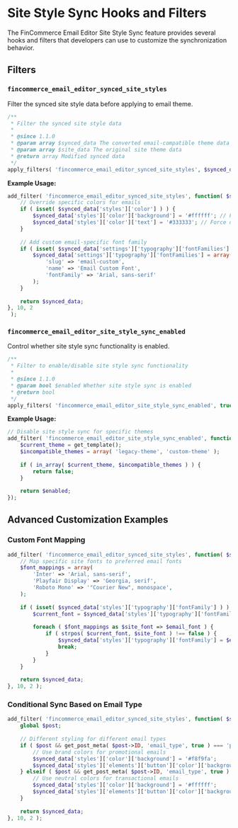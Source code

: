 # Site Style Sync Hooks and Filters

The FinCommerce Email Editor Site Style Sync feature provides several hooks and filters that developers can use to customize the synchronization behavior.

## Filters

### `fincommerce_email_editor_synced_site_styles`

Filter the synced site style data before applying to email theme.

```php
/**
 * Filter the synced site style data
 *
 * @since 1.1.0
 * @param array $synced_data The converted email-compatible theme data
 * @param array $site_data The original site theme data
 * @return array Modified synced data
 */
apply_filters( 'fincommerce_email_editor_synced_site_styles', $synced_data, $site_data );
```

**Example Usage:**

```php
add_filter( 'fincommerce_email_editor_synced_site_styles', function( $synced_data, $site_data ) {
    // Override specific colors for emails
    if ( isset( $synced_data['styles']['color'] ) ) {
        $synced_data['styles']['color']['background'] = '#ffffff'; // Force white background
        $synced_data['styles']['color']['text'] = '#333333'; // Force dark text for readability
    }
    
    // Add custom email-specific font family
    if ( isset( $synced_data['settings']['typography']['fontFamilies'] ) ) {
        $synced_data['settings']['typography']['fontFamilies'] = array(
            'slug' => 'email-custom',
            'name' => 'Email Custom Font',
            'fontFamily' => 'Arial, sans-serif'
        );
    }
    
    return $synced_data;
}, 10, 2
 );
```

### `fincommerce_email_editor_site_style_sync_enabled`

Control whether site style sync functionality is enabled.

```php
/**
 * Filter to enable/disable site style sync functionality
 *
 * @since 1.1.0
 * @param bool $enabled Whether site style sync is enabled
 * @return bool
 */
apply_filters( 'fincommerce_email_editor_site_style_sync_enabled', true );
```

**Example Usage:**

```php
// Disable site style sync for specific themes
add_filter( 'fincommerce_email_editor_site_style_sync_enabled', function( $enabled ) {
    $current_theme = get_template();
    $incompatible_themes = array( 'legacy-theme', 'custom-theme' );
    
    if ( in_array( $current_theme, $incompatible_themes ) ) {
        return false;
    }
    
    return $enabled;
});
```

## Advanced Customization Examples

### Custom Font Mapping

```php
add_filter( 'fincommerce_email_editor_synced_site_styles', function( $synced_data, $site_data ) {
    // Map specific site fonts to preferred email fonts
    $font_mappings = array(
        'Inter' => 'Arial, sans-serif',
        'Playfair Display' => 'Georgia, serif',
        'Roboto Mono' => '"Courier New", monospace',
    );
    
    if ( isset( $synced_data['styles']['typography']['fontFamily'] ) ) {
        $current_font = $synced_data['styles']['typography']['fontFamily'];
        
        foreach ( $font_mappings as $site_font => $email_font ) {
            if ( strpos( $current_font, $site_font ) !== false ) {
                $synced_data['styles']['typography']['fontFamily'] = $email_font;
                break;
            }
        }
    }
    
    return $synced_data;
}, 10, 2 );
```

### Conditional Sync Based on Email Type

```php
add_filter( 'fincommerce_email_editor_synced_site_styles', function( $synced_data, $site_data ) {
    global $post;
    
    // Different styling for different email types
    if ( $post && get_post_meta( $post->ID, 'email_type', true ) === 'promotional' ) {
        // Use brand colors for promotional emails
        $synced_data['styles']['color']['background'] = '#f8f9fa';
        $synced_data['styles']['elements']['button']['color']['background'] = '#007cba';
    } elseif ( $post && get_post_meta( $post->ID, 'email_type', true ) === 'transactional' ) {
        // Use neutral colors for transactional emails
        $synced_data['styles']['color']['background'] = '#ffffff';
        $synced_data['styles']['elements']['button']['color']['background'] = '#666666';
    }
    
    return $synced_data;
}, 10, 2 );
```
